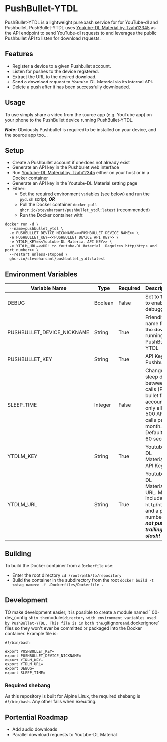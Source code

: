 # PushBullet-YTDL

PushBullet-YTDL is a lightweight pure bash service for for YouTube-dl and Pushbullet. PushBullet-YTDL uses [Youtube-DL Material by Tzahi12345](https://github.com/Tzahi12345/YoutubeDL-Material) as the API endpoint to send YouTube-dl requests to and leverages the public Pushbullet API to listen for download requests.

## Features

* Register a device to a given Pushbullet account.
* Listen for pushes to the device registered.
* Extract the URL to the desired download.
* Send a download request to Youtube-DL Material via its internal API.
* Delete a push after it has been successfully downloaded.

## Usage

To use simply share a video from the source app (e.g. YouTube app) on your phone to the PushBullet device running PushBullet-YTDL.

***Note:*** Obviously Pushbullet is required to be installed on your device, and the source app too...
## Setup

* Create a Pushbullet account if one does not already exist
* Generate an API key in the Pushbullet web interface
* Run [Youtube-DL Material by Tzahi12345](https://github.com/Tzahi12345/YoutubeDL-Material) either on your host or in a Docker container
* Generate an API key in the Youtube-DL Material setting page
* Either:
  * Set the required environment variables (see below) and run the `pyd.sh` script, ***OR***
  * Pull the Docker container `docker pull ghcr.io/steveharsant/pushbullet_ytdl:latest` (recommended)
  * Run the Docker container with:

```shell
docker run -d \
  --name=pushbullet_ytdl \
  -e PUSHBULLET_DEVICE_NICKNAME=<<PUSHBULLET DEVICE NAME>> \
  -e PUSHBULLET_KEY=<<PUSHBULLET DEVICE API KEY>> \
  -e YTDLM_KEY=<<Youtube-DL Material API KEY>> \
  -e YTDLM_URL=<<URL to Youtube-DL Material. Requires http/https and port number>> \
  --restart unless-stopped \
  ghcr.io/steveharsant/pushbullet_ytdl:latest
```

## Environment Variables

| Variable Name              | Type    | Required | Description                                                                                                           |
|----------------------------|---------|----------|-----------------------------------------------------------------------------------------------------------------------|
| DEBUG                      | Boolean | False    | Set to `TRUE` to enable debugging.                                                                                    |
| PUSHBULLET_DEVICE_NICKNAME | String  | True     | Friendly name for the device running PushBullet-YTDL                                                                  |
| PUSHBULLET_KEY             | String  | True     | API Key for Pushbullet                                                                                                |
| SLEEP_TIME                 | Integer | False    | Change sleep delay between calls (Push bullet free account only allows 500 API calls per month. Default is 60 seconds |
| YTDLM_KEY                  | String  | True     | Youtube-DL Material's API Key                                                                                         |
| YTDLM_URL                  | String  | True     | Youtube-DL Material's URL. Must include `http`/`https` and a port number. ***Do not put a trailing slash!***                     |

## Building

To build the Docker container from a `Dockerfile` use:

* Enter the root directory `cd /root/path/to/repository`
* Build the container in the subdirectory from the root `docker build -t <<tag name>> -f .Dockerfiles/Dockerfile .`

## Development

TO make development easier, it is possible to create a module named ``00-dev_config.sh` in the `modules` directory with environment variables used by PushBullet-YTDL. This file is in both the `.gitignore` and `.dockerignore` files so they won't ever be committed or packaged into the Docker container. Example file is:

```shell
#!/bin/bash

export PUSHBULLET_KEY=
export PUSHBULLET_DEVICE_NICKNAME=
export YTDLM_KEY=
export YTDLM_URL=
export DEBUG=
export SLEEP_TIME=

```

### Required shebang

As this repository is built for Alpine Linux, the required shebang is `#!/bin/bash`. Any other fails when executing.

## Portential Roadmap

* Add audio downloads
* Parallel download requests to Youtube-DL Material
